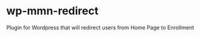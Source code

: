 wp-mmn-redirect
===============

Plugin for Wordpress that will redirect users from Home Page to Enrollment

